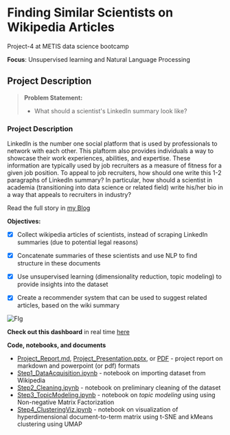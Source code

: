 # Finding Similar Scientists on Wikipedia Articles
Project-4 at METIS data science bootcamp

**Focus**: Unsupervised learning and Natural Language Processing

  

## Project Description

> **Problem Statement:** 
>
> - What should a scientist's LinkedIn summary look like? 

  

### Project Description

LinkedIn is the number one social platform that is used by professionals to network with each other. This plaftorm also provides individuals a way to showcase their work experiences, abilities, and expertise.  These information are typically used by job recruiters as a measure of fitness for a given job position. To appeal to job recruiters, how should one write this 1-2 paragraphs of LinkedIn summary? In particular, how should a scientist in academia (transitioning into data science or related field) write his/her bio in a way that appeals to recruiters in industry?   

Read the full story in [my Blog](https://jhonsen.github.io/2019/03/15/Similar-Scientists/)
  
**Objectives:**

- [x] Collect wikipedia articles of scientists, instead of scraping LinkedIn summaries (due to potential legal reasons)
- [x] Concatenate summaries of these scientists and use NLP to find structure in these documents 
- [x] Use unsupervised learning (dimensionality reduction, topic modeling) to provide insights into the dataset
- [x] Create a recommender system that can be used to suggest related articles, based on the wiki summary

  
![FIg](./docs/figures/Final_onTableau.gif)
  
**Check out this dashboard** in real time [here](https://public.tableau.com/profile/jhonsen.djajamuliadi#!/vizhome/TSNE/Dashboard1)  
  
  
**Code, notebooks, and documents**

- [Project_Report.md](./docs/Project_Report.md), [Project_Presentation.pptx](./docs/Project4_Presentation.pptx), or [PDF](./docs/Project4_Presentation.pdf) - project report on markdown and powerpoint (or pdf) formats 
- [Step1_DataAcquisition.ipynb](./notebooks/Step1_DataAcquisition.ipynb) - notebook on importing dataset from Wikipedia 
- [Step2_Cleaning.ipynb](./notebooks/Step2_Cleaning.ipynb) - notebook on preliminary cleaning of the dataset
- [Step3_TopicModeling.ipynb](./notebooks/Step3_TopicModeling.ipynb) - notebook on _topic modeling_ using using Non-negative Matrix Factorization 
- [Step4_ClusteringViz.ipynb](./notebooks/Step4_RandomForest_Explainer.ipynb) - notebook on visualization of hyperdimensional document-to-term matrix using t-SNE and kMeans clustering using UMAP
  
  
